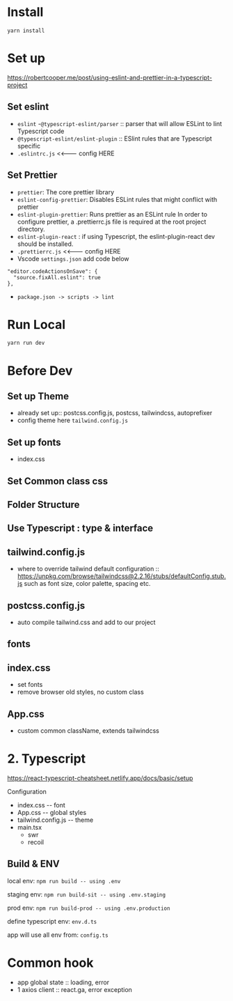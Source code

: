 # Install
`yarn install`

# Set up
https://robertcooper.me/post/using-eslint-and-prettier-in-a-typescript-project
## Set eslint

- `eslint`
-`@typescript-eslint/parser` :: parser that will allow ESLint to lint Typescript code
- `@typescript-eslint/eslint-plugin` :: ESlint rules that are Typescript specific
- `.eslintrc.js` <<--- config HERE

## Set Prettier
- `prettier`: The core prettier library
- `eslint-config-prettier`: Disables ESLint rules that might conflict with prettier
- `eslint-plugin-prettier`: Runs prettier as an ESLint rule
In order to configure prettier, a .prettierrc.js file is required at the root project directory.
- `eslint-plugin-react` : if using Typescript, the eslint-plugin-react dev should be installed.
- `.prettierrc.js` <<--- config HERE
- Vscode `settings.json` add code below
```
"editor.codeActionsOnSave": {
  "source.fixAll.eslint": true
},
```
- `package.json -> scripts -> lint`

# Run Local
`yarn run dev`

# Before Dev

## Set up Theme
  - already set up:: postcss.config.js, postcss, tailwindcss, autoprefixer
  - config theme here `tailwind.config.js`

## Set up fonts
  - index.css

## Set Common class css
## Folder Structure
## Use Typescript : type & interface

<!-- # 1. Theme - tailwindcss

`npm install -D tailwindcss@latest postcss@latest autoprefixer@latest`
`postcss.config.js`

https://tailwindcss.com/docs/optimizing-for-production -->

## tailwind.config.js

- where to override tailwind default configuration ::
  https://unpkg.com/browse/tailwindcss@2.2.16/stubs/defaultConfig.stub.js such
  as font size, color palette, spacing etc.

## postcss.config.js

- auto compile tailwind.css and add to our project

## fonts

## index.css

- set fonts
- remove browser old styles, no custom class

## App.css

- custom common className, extends tailwindcss

# 2. Typescript

https://react-typescript-cheatsheet.netlify.app/docs/basic/setup

Configuration

- index.css -- font
- App.css -- global styles
- tailwind.config.js -- theme
- main.tsx
  - swr
  - recoil

## Build & ENV

local env: `npm run build -- using .env`

staging env: `npm run build-sit -- using .env.staging`

prod env: `npm run build-prod -- using .env.production`

define typescript env: `env.d.ts`

app will use all env from: `config.ts`

# Common hook

- app global state :: loading, error
- 1 axios client :: react.ga, error exception
